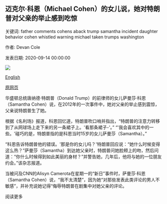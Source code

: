 ## 迈克尔·科恩（Michael Cohen）的女儿说，她对特朗普对父亲的举止感到吃惊

关键词: father comments cohens aback trump samantha incident daughter behavior cohen whistled warning michael taken trumps washington

作者: Devan Cole

发表日期: 2020-09-14 00:00:00

![](https://cdn.cnn.com/cnnnext/dam/assets/200914075658-samantha-cohen-super-tease.jpg)

[English](Michael%20Cohen%27s%20daughter%20says%20she%20was%20taken%20aback%20by%20Trump%27s%20behavior%20toward%20her%20father.md)

[原网页](https://edition.cnn.com/2020/09/14/politics/samantha-cohen-donald-trump-cnntv/index.html)

华盛顿总统唐纳德·特朗普（Donald Trump）的前律师的女儿萨曼莎·科恩（Samantha Cohen）说，在2012年的一次事件中，她对父亲的举止感到震惊，父亲说特朗普生了她。

根据《名利场》报道，科恩回忆道，特朗普吹口哨并指出，“特朗普的注意力转移到了从网球场上走下来的另一条裙子上。'看那条裙子-'。” “'我会喜欢其中的一些。'碰巧的是，特朗普指的是科恩当时15岁的女儿萨曼莎（Samantha）。”

“科恩告诉特朗普他的错误。'那是你的女儿吗？'特朗普回应说：“她什么时候变得这么热？”萨曼莎（Samantha）到达她父亲时，特朗普问她脸颊上的吻，然后问道：“你什么时候得到如此美丽的身材？”并警告她，几年后，他将与她的一位朋友约会。”该杂志报道。

当被问及CNN的Alisyn Camerota在星期一的“新日”事件时，萨曼莎·科恩（Samantha Cohen）说，“我不太清楚”，因为她“对那些发表此类评论的男人不敏感”，并补充说她记得“侮辱特朗普在剧集中对她父亲的评论。

阅读更多